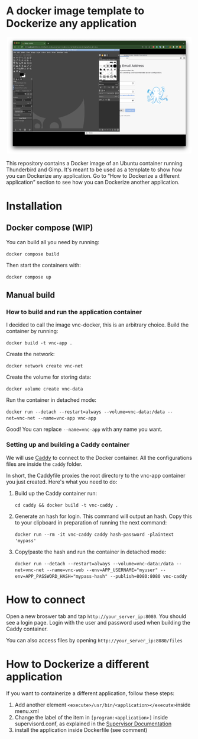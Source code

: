 # A docker image template to Dockerize any application


<p align="center">
  <img src="./images/example.png" width="500" />
</p>


This repository contains a Docker image of an Ubuntu container running Thunderbird and Gimp. It's meant to be used as a template to show how you can Dockerize any application. Go to <q>How to Dockerize a different application</q> section to see how you can Dockerize another application.

# Installation

## Docker compose (WIP)

You can build all you need by running:

```docker compose build```

Then start the containers with:

```docker compose up```

## Manual build
### How to build and run the application container

I decided to call the image vnc-docker, this is an arbitrary choice. Build the container by running:

```docker build -t vnc-app .```

Create the network:

```docker network create vnc-net```

Create the volume for storing data:

```docker volume create vnc-data```

Run the container in detached mode:

```docker run --detach --restart=always --volume=vnc-data:/data --net=vnc-net --name=vnc-app vnc-app```

Good! You can replace ```--name=vnc-app``` with any name you want. 

### Setting up and building a Caddy container

We will use [Caddy](https://caddyserver.com/) to connect to the Docker container. All the configurations files are inside the ```caddy``` folder.

In short, the Caddyfile proxies the root directory to the vnc-app container you just created. Here's what you need to do:

1. Build up the Caddy container run:
   
    ```cd caddy && docker build -t vnc-caddy .```

2. Generate an hash for login. This command will output an hash. Copy this to your clipboard in preparation of running the next command:
   
    ```docker run --rm -it vnc-caddy caddy hash-password -plaintext 'mypass'```

3. Copy/paste the hash and run the container in detached mode:
   
    ```docker run --detach --restart=always --volume=vnc-data:/data --net=vnc-net --name=vnc-web --env=APP_USERNAME="myuser" --env=APP_PASSWORD_HASH="mypass-hash" --publish=8080:8080 vnc-caddy```

# How to connect

Open a new broswer tab and tap ```http://your_server_ip:8080```. You should see a login page. Login with the user and password used when building the Caddy container.

You can also access files by opening ```http://your_server_ip:8080/files```

# How to Dockerize a different application

If you want to containerize a different application, follow these steps:

1. Add another element ```<execute>/usr/bin/<application></execute>```inside menu.xml
2. Change the label of the item in ```[program:<application>]``` inside supervisord.conf, as explained in the [Supervisor Documentation](http://supervisord.org/running.html#adding-a-program)
3. install the application inside Dockerfile (see comment)
